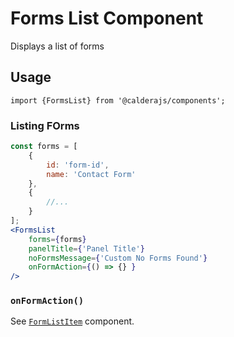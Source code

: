 # Forms List Component
Displays a list of forms

## Usage
`import {FormsList} from '@calderajs/components';`

### Listing FOrms
```jsx
const forms = [
    {
        id: 'form-id',
        name: 'Contact Form'
    },
    {
        //...
    }
];
<FormsList
    forms={forms}
    panelTitle={'Panel Title'}
    noFormsMessage={'Custom No Forms Found'}
    onFormAction={() => {} }
/>

```

### `onFormAction()`
See [`FormListItem`](../FormListItem/README.md) component.
